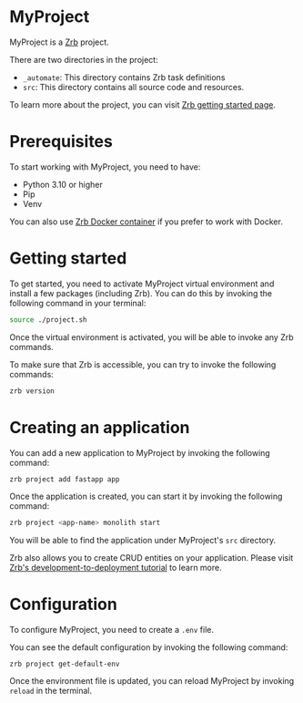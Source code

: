 # MyProject

MyProject is a [Zrb](https://pypi.org/project/zrb/) project.

There are two directories in the project:

- `_automate`: This directory contains Zrb task definitions
- `src`: This directory contains all source code and resources.

To learn more about the project, you can visit [Zrb getting started page](https://github.com/state-alchemists/zrb/blob/main/docs/getting-started.md).

# Prerequisites

To start working with MyProject, you need to have:

- Python 3.10 or higher
- Pip
- Venv

You can also use [Zrb Docker container](https://github.com/state-alchemists/zrb#-with-docker) if you prefer to work with Docker.

# Getting started

To get started, you need to activate MyProject virtual environment and install a few packages (including Zrb). You can do this by invoking the following command in your terminal:

```bash
source ./project.sh
```

Once the virtual environment is activated, you will be able to invoke any Zrb commands.

To make sure that Zrb is accessible, you can try to invoke the following commands:

```bash
zrb version
```

# Creating an application

You can add a new application to MyProject by invoking the following command:

```bash
zrb project add fastapp app
```

Once the application is created, you can start it by invoking the following command:

```bash
zrb project <app-name> monolith start
```

You will be able to find the application under MyProject's `src` directory.

Zrb also allows you to create CRUD entities on your application. Please visit [Zrb's development-to-deployment tutorial](https://github.com/state-alchemists/zrb/blob/main/docs/tutorials/development-to-deployment-low-code.md) to learn more.

# Configuration

To configure MyProject, you need to create a `.env` file.

You can see the default configuration by invoking the following command:

```
zrb project get-default-env
```

Once the environment file is updated, you can reload MyProject by invoking `reload` in the terminal.
